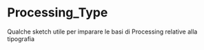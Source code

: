 # Processing_Type
 Qualche sketch utile per imparare le basi di Processing relative alla tipografia
